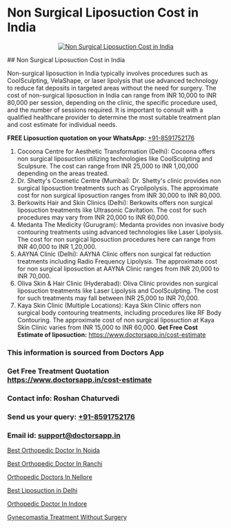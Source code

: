 # Non Surgical Liposuction Cost in India

<p align="center">
  <a href="https://doctorsapp.co.in/uploads/treatment_image/liposuction.jpg">
    <img src="https://doctorsapp.co.in/treatment/liposuction" alt="Non Surgical Liposuction Cost in India">
  </a>
</p>
## Non Surgical Liposuction Cost in India

Non-surgical liposuction in India typically involves procedures such as CoolSculpting, VelaShape, or laser lipolysis that use advanced technology to reduce fat deposits in targeted areas without the need for surgery. The cost of non-surgical liposuction in India can range from INR 10,000 to INR 80,000 per session, depending on the clinic, the specific procedure used, and the number of sessions required. It is important to consult with a qualified healthcare provider to determine the most suitable treatment plan and cost estimate for individual needs.

**FREE Liposuction quotation on your WhatsApp:**  [+91-8591752176](https://api.whatsapp.com/send?phone=8591752176)

1) Cocoona Centre for Aesthetic Transformation (Delhi): Cocoona offers non surgical liposuction utilizing technologies like CoolSculpting and Sculpsure. The cost can range from INR 25,000 to INR 1,00,000 depending on the areas treated.
2) Dr. Shetty's Cosmetic Centre (Mumbai): Dr. Shetty's clinic provides non surgical liposuction treatments such as Cryolipolysis. The approximate cost for non surgical liposuction ranges from INR 30,000 to INR 80,000.
3) Berkowits Hair and Skin Clinics (Delhi): Berkowits offers non surgical liposuction treatments like Ultrasonic Cavitation. The cost for such procedures may vary from INR 20,000 to INR 60,000.
4) Medanta   The Medicity (Gurugram): Medanta provides non invasive body contouring treatments using advanced technologies like Laser Lipolysis. The cost for non surgical liposuction procedures here can range from INR 40,000 to INR 1,20,000.
5) AAYNA Clinic (Delhi): AAYNA Clinic offers non surgical fat reduction treatments including Radio Frequency Lipolysis. The approximate cost for non surgical liposuction at AAYNA Clinic ranges from INR 20,000 to INR 70,000.
6) Oliva Skin & Hair Clinic (Hyderabad): Oliva Clinic provides non surgical liposuction treatments like Laser Lipolysis and CoolSculpting. The cost for such treatments may fall between INR 25,000 to INR 70,000.
7) Kaya Skin Clinic (Multiple Locations): Kaya Skin Clinic offers non surgical body contouring treatments, including procedures like RF Body Contouring. The approximate cost of non surgical liposuction at Kaya Skin Clinic varies from INR 15,000 to INR 60,000.
**Get Free Cost Estimate of liposuction:** https://www.doctorsapp.in/cost-estimate

### This information is sourced from Doctors App 
### Get Free Treatment Quotation https://www.doctorsapp.in/cost-estimate
### Contact info: Roshan Chaturvedi 
### Send us your query: [+91-8591752176](https://api.whatsapp.com/send?phone=8591752176) 
### Email id: support@doctorsapp.in

[Best Orthopedic Doctor In Noida](https://www.linkedin.com/pulse/best-orthopedic-doctor-noida-doctorsapp-chittagong-amaue?trackingId=JAPdyUOE9TwT6UE3wtmroQ%3D%3D&lipi=urn%3Ali%3Apage%3Ad_flagship3_company_admin%3BK7pDwyqSQgabgpAl1%2Bo97w%3D%3D)

[Best Orthopedic Doctor In Ranchi](https://www.linkedin.com/pulse/best-orthopedic-doctor-ranchi-meniscus-tear-treatment-wmque?trackingId=L4FNbNfFMfRtNyVygwy5Yw%3D%3D&lipi=urn%3Ali%3Apage%3Ad_flagship3_company_admin%3BYMgSyE7iTb6%2BgQ5kQEIvvw%3D%3D)

[Orthopedic Doctors In Nellore](https://medium.com/@anupkakkar5/orthopedic-doctors-in-nellore-ef0f5220979d)

[Best Liposuction in Delhi](https://medium.com/@devenderrathi97/best-liposuction-in-delhi-caca76311969)

[Orthopedic Doctor In Indore](https://doctors-apps.github.io/doctorsapp/orthopedic-doctor-in-indore)

[Gynecomastia Treatment Without Surgery](https://doctors-apps.github.io/doctorsapp/gynecomastia-treatment-without-surgery)

